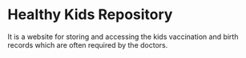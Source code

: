 # Healthy Kids Repository
It is a website for storing and accessing the kids vaccination and birth records which are often required by the doctors.
